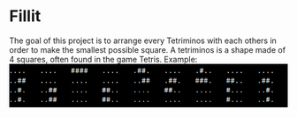# Fillit

The goal of this project is to arrange every Tetriminos with each others in order to make
the smallest possible square. 
A tetriminos is a shape made of 4 squares, often found in the game Tetris. Example:  
![Screenshot](images/tetriminos.png)
